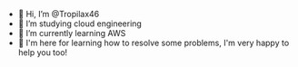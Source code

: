 - 👋 Hi, I’m @Tropilax46
- 👀 I’m studying cloud engineering
- 🌱 I’m currently learning AWS
- 🙌 I'm here for learning how to resolve some problems, I'm very happy to help you too!
